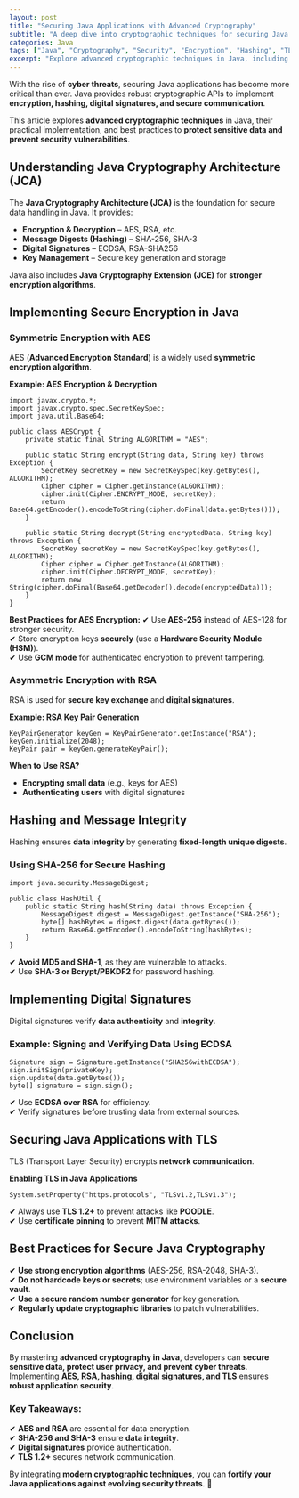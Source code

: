 ```yaml
---
layout: post
title: "Securing Java Applications with Advanced Cryptography"
subtitle: "A deep dive into cryptographic techniques for securing Java applications against modern threats."
categories: Java
tags: ["Java", "Cryptography", "Security", "Encryption", "Hashing", "TLS"]
excerpt: "Explore advanced cryptographic techniques in Java, including encryption, hashing, digital signatures, and TLS, to build secure applications."
---
```

With the rise of **cyber threats**, securing Java applications has become more critical than ever. Java provides robust cryptographic APIs to implement **encryption, hashing, digital signatures, and secure communication**.

This article explores **advanced cryptographic techniques** in Java, their practical implementation, and best practices to **protect sensitive data and prevent security vulnerabilities**.

## Understanding Java Cryptography Architecture (JCA)

The **Java Cryptography Architecture (JCA)** is the foundation for secure data handling in Java. It provides:

- **Encryption & Decryption** – AES, RSA, etc.
- **Message Digests (Hashing)** – SHA-256, SHA-3
- **Digital Signatures** – ECDSA, RSA-SHA256
- **Key Management** – Secure key generation and storage

Java also includes **Java Cryptography Extension (JCE)** for **stronger encryption algorithms**.

## Implementing Secure Encryption in Java

### Symmetric Encryption with AES

AES (**Advanced Encryption Standard**) is a widely used **symmetric encryption algorithm**.

**Example: AES Encryption & Decryption**
```
import javax.crypto.*;
import javax.crypto.spec.SecretKeySpec;
import java.util.Base64;

public class AESCrypt {
    private static final String ALGORITHM = "AES";

    public static String encrypt(String data, String key) throws Exception {
        SecretKey secretKey = new SecretKeySpec(key.getBytes(), ALGORITHM);
        Cipher cipher = Cipher.getInstance(ALGORITHM);
        cipher.init(Cipher.ENCRYPT_MODE, secretKey);
        return Base64.getEncoder().encodeToString(cipher.doFinal(data.getBytes()));
    }

    public static String decrypt(String encryptedData, String key) throws Exception {
        SecretKey secretKey = new SecretKeySpec(key.getBytes(), ALGORITHM);
        Cipher cipher = Cipher.getInstance(ALGORITHM);
        cipher.init(Cipher.DECRYPT_MODE, secretKey);
        return new String(cipher.doFinal(Base64.getDecoder().decode(encryptedData)));
    }
}
```

**Best Practices for AES Encryption:**
✔ Use **AES-256** instead of AES-128 for stronger security.  
✔ Store encryption keys **securely** (use a **Hardware Security Module (HSM)**).  
✔ Use **GCM mode** for authenticated encryption to prevent tampering.

### Asymmetric Encryption with RSA

RSA is used for **secure key exchange** and **digital signatures**.

**Example: RSA Key Pair Generation**
```
KeyPairGenerator keyGen = KeyPairGenerator.getInstance("RSA");
keyGen.initialize(2048);
KeyPair pair = keyGen.generateKeyPair();
```

**When to Use RSA?**
- **Encrypting small data** (e.g., keys for AES)
- **Authenticating users** with digital signatures

## Hashing and Message Integrity

Hashing ensures **data integrity** by generating **fixed-length unique digests**.

### Using SHA-256 for Secure Hashing

```
import java.security.MessageDigest;

public class HashUtil {
    public static String hash(String data) throws Exception {
        MessageDigest digest = MessageDigest.getInstance("SHA-256");
        byte[] hashBytes = digest.digest(data.getBytes());
        return Base64.getEncoder().encodeToString(hashBytes);
    }
}
```

✔ **Avoid MD5 and SHA-1**, as they are vulnerable to attacks.  
✔ Use **SHA-3 or Bcrypt/PBKDF2** for password hashing.

## Implementing Digital Signatures

Digital signatures verify **data authenticity** and **integrity**.

### Example: Signing and Verifying Data Using ECDSA

```
Signature sign = Signature.getInstance("SHA256withECDSA");
sign.initSign(privateKey);
sign.update(data.getBytes());
byte[] signature = sign.sign();
```

✔ Use **ECDSA over RSA** for efficiency.  
✔ Verify signatures before trusting data from external sources.

## Securing Java Applications with TLS

TLS (Transport Layer Security) encrypts **network communication**.

**Enabling TLS in Java Applications**
```
System.setProperty("https.protocols", "TLSv1.2,TLSv1.3");
```

✔ Always use **TLS 1.2+** to prevent attacks like **POODLE**.  
✔ Use **certificate pinning** to prevent **MITM attacks**.

## Best Practices for Secure Java Cryptography

✔ **Use strong encryption algorithms** (AES-256, RSA-2048, SHA-3).  
✔ **Do not hardcode keys or secrets**; use environment variables or a **secure vault**.  
✔ **Use a secure random number generator** for key generation.  
✔ **Regularly update cryptographic libraries** to patch vulnerabilities.

## Conclusion

By mastering **advanced cryptography in Java**, developers can **secure sensitive data, protect user privacy, and prevent cyber threats**. Implementing **AES, RSA, hashing, digital signatures, and TLS** ensures **robust application security**.

### Key Takeaways:
✔ **AES and RSA** are essential for data encryption.  
✔ **SHA-256 and SHA-3** ensure **data integrity**.  
✔ **Digital signatures** provide authentication.  
✔ **TLS 1.2+** secures network communication.

By integrating **modern cryptographic techniques**, you can **fortify your Java applications against evolving security threats**. 🚀
